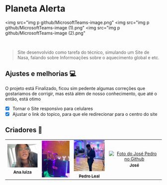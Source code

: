# Planeta Alerta

  <img src="img p github/MicrosoftTeams-image.png"
  <img src="img p github/MicrosoftTeams-image (1).png"
  <img src="img p github/MicrosoftTeams-image (2).png" 
  
<br>

> Site desenvolvido como tarefa do técnico, simulando um Site de Nasa, falando sobre Informoações sobre o aquecimento global e etc.

## Ajustes e melhorias 💻

O projeto está Finalizado, ficou sim pedente algumas correções que gostariamos de corrigir, mas está além de nosso conhecimento, que até o então, está otimo 

- [X] Tornar o Site responsivo para celulares
- [X] Ajustar o link do topico, para que ele redirecionar para o centro do site 

## Criadores 🤝

<table>
  <tr>
    <td align="center">
      <a href="https://github.com/analuizamoreira">
        <img src="img p github/ana.png" width="125px;" alt="Foto do Ana Luiza no Github"/><br>
        <sub>
          <b style="font-size: 13px;">Ana luiza</b>
        </sub>
      </a>
    </td>
    <td align="center">
      <a href="https://github.com/jv1903">
        <img src="img p github/joao.png" width="125px;" alt="Foto do João Vitor no Github"/><br>
        <sub>
          <b style="font-size: 13px;"João Vitor</b>
        </sub>
      </a>
    </td>
    <td align="center">
      <a href="https://github.com/pedrolealp7">
        <img src="img p github/pedro.png" width="125px;" alt="Foto do Pedro Leal no Github"/><br>
        <sub>
          <b style="font-size: 13px;">Pedro Leal</b>
        </sub>
      </a>
    </td>
    <td align="center">
      <a href="https://github.com/zsmtlj">
        <img src="" width="125px;" alt="Foto do José Pedro no Github"/><br>
        <sub>
          <b style="font-size: 13px;">José</b>
        </sub>
      </a>
    </td>
  </tr>
</table>
